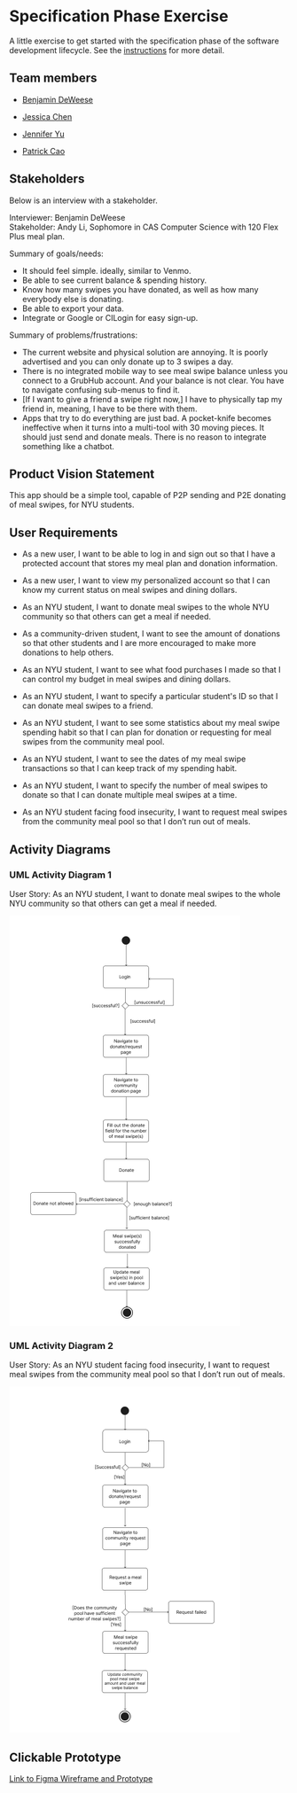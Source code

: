 # Specification Phase Exercise

A little exercise to get started with the specification phase of the software development lifecycle. See the [instructions](instructions.md) for more detail.

## Team members

- [Benjamin DeWeese](https://github.com/bdeweesevans)

- [Jessica Chen](https://github.com/jessicahc)

- [Jennifer Yu](https://github.com/jenniferyuuu)

- [Patrick Cao](https://github.com/Novrain7)

## Stakeholders

Below is an interview with a stakeholder.

Interviewer: Benjamin DeWeese  
Stakeholder: Andy Li, Sophomore in CAS Computer Science with 120 Flex Plus meal plan.

Summary of goals/needs:

- It should feel simple. ideally, similar to Venmo.
- Be able to see current balance & spending history.
- Know how many swipes you have donated, as well as how many everybody else is donating.
- Be able to export your data.
- Integrate or Google or CILogin for easy sign-up.

Summary of problems/frustrations:

- The current website and physical solution are annoying. It is poorly advertised and you can only donate up to 3 swipes a day.
- There is no integrated mobile way to see meal swipe balance unless you connect to a GrubHub account. And your balance is not clear. You have to navigate confusing sub-menus to find it.
- [If I want to give a friend a swipe right now,] I have to physically tap my friend in, meaning, I have to be there with them.
- Apps that try to do everything are just bad. A pocket-knife becomes ineffective when it turns into a multi-tool with 30 moving pieces. It should just send and donate meals. There is no reason to integrate something like a chatbot.

## Product Vision Statement

This app should be a simple tool, capable of P2P sending and P2E donating of meal swipes, for NYU students.

## User Requirements

- As a new user, I want to be able to log in and sign out so that I have a protected account that stores my meal plan and donation information.

- As a new user, I want to view my personalized account so that I can know my current status on meal swipes and dining dollars.

- As an NYU student, I want to donate meal swipes to the whole NYU community so that others can get a meal if needed.

- As a community-driven student, I want to see the amount of donations so that other students and I are more encouraged to make more donations to help others.

- As an NYU student, I want to see what food purchases I made so that I can control my budget in meal swipes and dining dollars.

- As an NYU student, I want to specify a particular student's ID so that I can donate meal swipes to a friend.

- As an NYU student, I want to see some statistics about my meal swipe spending habit so that I can plan for donation or requesting for meal swipes from the community meal pool.

- As an NYU student, I want to see the dates of my meal swipe transactions so that I can keep track of my spending habit.

- As an NYU student, I want to specify the number of meal swipes to donate so that I can donate multiple meal swipes at a time.

- As an NYU student facing food insecurity, I want to request meal swipes from the community meal pool so that I don’t run out of meals.

## Activity Diagrams

### UML Activity Diagram 1

User Story: As an NYU student, I want to donate meal swipes to the whole NYU community so that others can get a meal if needed.

![UML Activity Diagram 1](https://github.com/software-students-spring2025/1-specification-exercise-panic-at-the-kernel/blob/main/images/diagram1.png)

### UML Activity Diagram 2

User Story: As an NYU student facing food insecurity, I want to request meal swipes from the community meal pool so that I don’t run out of meals.

![UML Activity Diagram 2](https://github.com/software-students-spring2025/1-specification-exercise-panic-at-the-kernel/blob/main/images/diagram2.png)

## Clickable Prototype

[Link to Figma Wireframe and Prototype](https://www.figma.com/proto/M8t1q1nThXi4hfdKybLmW2/Panic!-At-The-Kernel?node-id=130-1346&p=f&t=bvO3XFZsF5HA7Ing-0&scaling=scale-down&content-scaling=fixed&page-id=0%3A1&starting-point-node-id=130%3A1346)
